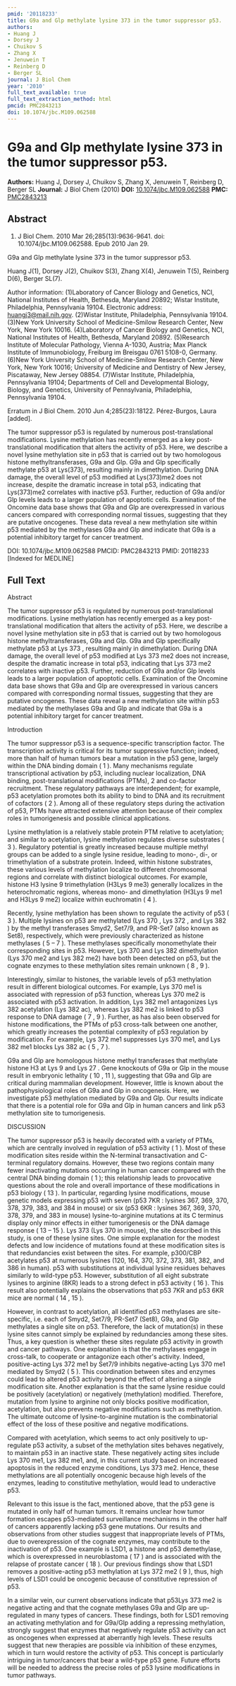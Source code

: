 ```yaml
---
pmid: '20118233'
title: G9a and Glp methylate lysine 373 in the tumor suppressor p53.
authors:
- Huang J
- Dorsey J
- Chuikov S
- Zhang X
- Jenuwein T
- Reinberg D
- Berger SL
journal: J Biol Chem
year: '2010'
full_text_available: true
full_text_extraction_method: html
pmcid: PMC2843213
doi: 10.1074/jbc.M109.062588
---
```


# G9a and Glp methylate lysine 373 in the tumor suppressor p53.
**Authors:** Huang J, Dorsey J, Chuikov S, Zhang X, Jenuwein T, Reinberg D, Berger SL
**Journal:** J Biol Chem (2010)
**DOI:** [10.1074/jbc.M109.062588](https://doi.org/10.1074/jbc.M109.062588)
**PMC:** [PMC2843213](https://www.ncbi.nlm.nih.gov/pmc/articles/PMC2843213/)

## Abstract

1. J Biol Chem. 2010 Mar 26;285(13):9636-9641. doi: 10.1074/jbc.M109.062588. Epub
 2010 Jan 29.

G9a and Glp methylate lysine 373 in the tumor suppressor p53.

Huang J(1), Dorsey J(2), Chuikov S(3), Zhang X(4), Jenuwein T(5), Reinberg D(6), 
Berger SL(7).

Author information:
(1)Laboratory of Cancer Biology and Genetics, NCI, National Institutes of 
Health, Bethesda, Maryland 20892; Wistar Institute, Philadelphia, Pennsylvania 
19104. Electronic address: huangj3@mail.nih.gov.
(2)Wistar Institute, Philadelphia, Pennsylvania 19104.
(3)New York University School of Medicine-Smilow Research Center, New York, New 
York 10016.
(4)Laboratory of Cancer Biology and Genetics, NCI, National Institutes of 
Health, Bethesda, Maryland 20892.
(5)Research Institute of Molecular Pathology, Vienna A-1030, Austria; Max Planck 
Institute of Immunobiology, Freiburg im Breisgau 0761 5108-0, Germany.
(6)New York University School of Medicine-Smilow Research Center, New York, New 
York 10016; University of Medicine and Dentistry of New Jersey, Piscataway, New 
Jersey 08854.
(7)Wistar Institute, Philadelphia, Pennsylvania 19104; Departments of Cell and 
Developmental Biology, Biology, and Genetics, University of Pennsylvania, 
Philadelphia, Pennsylvania 19104.

Erratum in
    J Biol Chem. 2010 Jun 4;285(23):18122. Pérez-Burgos, Laura [added].

The tumor suppressor p53 is regulated by numerous post-translational 
modifications. Lysine methylation has recently emerged as a key 
post-translational modification that alters the activity of p53. Here, we 
describe a novel lysine methylation site in p53 that is carried out by two 
homologous histone methyltransferases, G9a and Glp. G9a and Glp specifically 
methylate p53 at Lys(373), resulting mainly in dimethylation. During DNA damage, 
the overall level of p53 modified at Lys(373)me2 does not increase, despite the 
dramatic increase in total p53, indicating that Lys(373)me2 correlates with 
inactive p53. Further, reduction of G9a and/or Glp levels leads to a larger 
population of apoptotic cells. Examination of the Oncomine data base shows that 
G9a and Glp are overexpressed in various cancers compared with corresponding 
normal tissues, suggesting that they are putative oncogenes. These data reveal a 
new methylation site within p53 mediated by the methylases G9a and Glp and 
indicate that G9a is a potential inhibitory target for cancer treatment.

DOI: 10.1074/jbc.M109.062588
PMCID: PMC2843213
PMID: 20118233 [Indexed for MEDLINE]

## Full Text

Abstract

The tumor suppressor p53 is regulated by numerous post-translational modifications. Lysine methylation has recently emerged as a key post-translational modification that alters the activity of p53. Here, we describe a novel lysine methylation site in p53 that is carried out by two homologous histone methyltransferases, G9a and Glp. G9a and Glp specifically methylate p53 at Lys 373 , resulting mainly in dimethylation. During DNA damage, the overall level of p53 modified at Lys 373 me2 does not increase, despite the dramatic increase in total p53, indicating that Lys 373 me2 correlates with inactive p53. Further, reduction of G9a and/or Glp levels leads to a larger population of apoptotic cells. Examination of the Oncomine data base shows that G9a and Glp are overexpressed in various cancers compared with corresponding normal tissues, suggesting that they are putative oncogenes. These data reveal a new methylation site within p53 mediated by the methylases G9a and Glp and indicate that G9a is a potential inhibitory target for cancer treatment.

Introduction

The tumor suppressor p53 is a sequence-specific transcription factor. The transcription activity is critical for its tumor suppressive function; indeed, more than half of human tumors bear a mutation in the p53 gene, largely within the DNA binding domain ( 1 ). Many mechanisms regulate transcriptional activation by p53, including nuclear localization, DNA binding, post-translational modifications (PTMs), 2 and co-factor recruitment. These regulatory pathways are interdependent; for example, p53 acetylation promotes both its ability to bind to DNA and its recruitment of cofactors ( 2 ). Among all of these regulatory steps during the activation of p53, PTMs have attracted extensive attention because of their complex roles in tumorigenesis and possible clinical applications.

Lysine methylation is a relatively stable protein PTM relative to acetylation; and similar to acetylation, lysine methylation regulates diverse substrates ( 3 ). Regulatory potential is greatly increased because multiple methyl groups can be added to a single lysine residue, leading to mono-, di-, or trimethylation of a substrate protein. Indeed, within histone substrates, these various levels of methylation localize to different chromosomal regions and correlate with distinct biological outcomes. For example, histone H3 lysine 9 trimethylation (H3Lys 9 me3) generally localizes in the heterochromatic regions, whereas mono- and dimethylation (H3Lys 9 me1 and H3Lys 9 me2) localize within euchromatin ( 4 ).

Recently, lysine methylation has been shown to regulate the activity of p53 ( 3 ). Multiple lysines on p53 are methylated (Lys 370 , Lys 372 , and Lys 382 ) by the methyl transferases Smyd2, Set7/9, and PR-Set7 (also known as Set8), respectively, which were previously characterized as histone methylases ( 5 – 7 ). These methylases specifically monomethylate their corresponding sites in p53. However, Lys 370 and Lys 382 dimethylation (Lys 370 me2 and Lys 382 me2) have both been detected on p53, but the cognate enzymes to these methylation sites remain unknown ( 8 , 9 ).

Interestingly, similar to histones, the variable levels of p53 methylation result in different biological outcomes. For example, Lys 370 me1 is associated with repression of p53 function, whereas Lys 370 me2 is associated with p53 activation. In addition, Lys 382 me1 antagonizes Lys 382 acetylation (Lys 382 ac), whereas Lys 382 me2 is linked to p53 response to DNA damage ( 7 , 9 ). Further, as has also been observed for histone modifications, the PTMs of p53 cross-talk between one another, which greatly increases the potential complexity of p53 regulation by modification. For example, Lys 372 me1 suppresses Lys 370 me1, and Lys 382 me1 blocks Lys 382 ac ( 5 , 7 ).

G9a and Glp are homologous histone methyl transferases that methylate histone H3 at Lys 9 and Lys 27 . Gene knockouts of G9a or Glp in the mouse result in embryonic lethality ( 10 , 11 ), suggesting that G9a and Glp are critical during mammalian development. However, little is known about the pathophysiological roles of G9a and Glp in oncogenesis. Here, we investigate p53 methylation mediated by G9a and Glp. Our results indicate that there is a potential role for G9a and Glp in human cancers and link p53 methylation site to tumorigenesis.

DISCUSSION

The tumor suppressor p53 is heavily decorated with a variety of PTMs, which are centrally involved in regulation of p53 activity ( 1 ). Most of these modification sites reside within the N-terminal transactivation and C-terminal regulatory domains. However, these two regions contain many fewer inactivating mutations occurring in human cancer compared with the central DNA binding domain ( 1 ); this relationship leads to provocative questions about the role and overall importance of these modifications in p53 biology ( 13 ). In particular, regarding lysine modifications, mouse genetic models expressing p53 with seven (p53 7KR : lysines 367, 369, 370, 378, 379, 383, and 384 in mouse) or six (p53 6KR : lysines 367, 369, 370, 378, 379, and 383 in mouse) lysine-to-arginine mutations at its C terminus display only minor effects in either tumorigenesis or the DNA damage response ( 13 – 15 ). Lys 373 (Lys 370 in mouse), the site described in this study, is one of these lysine sites. One simple explanation for the modest defects and low incidence of mutations found at these modification sites is that redundancies exist between the sites. For example, p300/CBP acetylates p53 at numerous lysines (120, 164, 370, 372, 373, 381, 382, and 386 in human). p53 with substitutions at individual lysine residues behaves similarly to wild-type p53. However, substitution of all eight substrate lysines to arginine (8KR) leads to a strong defect in p53 activity ( 16 ). This result also potentially explains the observations that p53 7KR and p53 6KR mice are normal ( 14 , 15 ).

However, in contrast to acetylation, all identified p53 methylases are site-specific, i.e. each of Smyd2, Set7/9, PR-Set7 (Set8), G9a, and Glp methylates a single site on p53. Therefore, the lack of mutation(s) in these lysine sites cannot simply be explained by redundancies among these sites. Thus, a key question is whether these sites regulate p53 activity in growth and cancer pathways. One explanation is that the methylases engage in cross-talk, to cooperate or antagonize each other's activity. Indeed, positive-acting Lys 372 me1 by Set7/9 inhibits negative-acting Lys 370 me1 mediated by Smyd2 ( 5 ). This coordination between sites and enzymes could lead to altered p53 activity beyond the effect of altering a single modification site. Another explanation is that the same lysine residue could be positively (acetylation) or negatively (methylation) modified. Therefore, mutation from lysine to arginine not only blocks positive modification, acetylation, but also prevents negative modifications such as methylation. The ultimate outcome of lysine-to-arginine mutation is the combinatorial effect of the loss of these positive and negative modifications.

Compared with acetylation, which seems to act only positively to up-regulate p53 activity, a subset of the methylation sites behaves negatively, to maintain p53 in an inactive state. These negatively acting sites include Lys 370 me1, Lys 382 me1, and, in this current study based on increased apoptosis in the reduced enzyme conditions, Lys 373 me2. Hence, these methylations are all potentially oncogenic because high levels of the enzymes, leading to constitutive methylation, would lead to underactive p53.

Relevant to this issue is the fact, mentioned above, that the p53 gene is mutated in only half of human tumors. It remains unclear how tumor formation escapes p53-mediated surveillance mechanisms in the other half of cancers apparently lacking p53 gene mutations. Our results and observations from other studies suggest that inappropriate levels of PTMs, due to overexpression of the cognate enzymes, may contribute to the inactivation of p53. One example is LSD1, a histone and p53 demethylase, which is overexpressed in neuroblastoma ( 17 ) and is associated with the relapse of prostate cancer ( 18 ). Our previous findings show that LSD1 removes a positive-acting p53 methylation at Lys 372 me2 ( 9 ), thus, high levels of LSD1 could be oncogenic because of constitutive repression of p53.

In a similar vein, our current observations indicate that p53Lys 373 me2 is negative acting and that the cognate methylases G9a and Glp are up-regulated in many types of cancers. These findings, both for LSD1 removing an activating methylation and for G9a/Glp adding a repressing methylation, strongly suggest that enzymes that negatively regulate p53 activity can act as oncogenes when expressed at aberrantly high levels. These results suggest that new therapies are possible via inhibition of these enzymes, which in turn would restore the activity of p53. This concept is particularly intriguing in tumor/cancers that bear a wild-type p53 gene. Future efforts will be needed to address the precise roles of p53 lysine modifications in tumor pathways.
